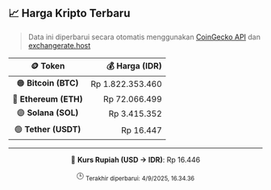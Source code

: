 

<!-- HARGA_KRIPTO -->
## 📈 Harga Kripto Terbaru

> Data ini diperbarui secara otomatis menggunakan [CoinGecko API](https://www.coingecko.com/) dan [exchangerate.host](https://exchangerate.host/)

<div align="center">

| 🪙 Token | 💰 Harga (IDR) |
|:------:|---------------:|
| 🟠 **Bitcoin (BTC)**   | Rp 1.822.353.460 |
| 🔵 **Ethereum (ETH)**  | Rp 72.066.499 |
| 🟣 **Solana (SOL)**    | Rp 3.415.352 |
| 🟢 **Tether (USDT)**   | Rp 16.447 |

---

💱 **Kurs Rupiah (USD → IDR)**: Rp 16.446

🕒 <sub>Terakhir diperbarui: 4/9/2025, 16.34.36</sub>

</div>
<!-- /HARGA_KRIPTO -->
